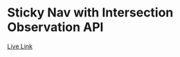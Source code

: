 # Sticky Nav with Intersection Observation API

[Live Link](https://all-js.netlify.app/41-stickyNav)